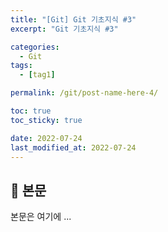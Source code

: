 ```yaml
---
title: "[Git] Git 기초지식 #3"
excerpt: "Git 기초지식 #3"

categories:
  - Git
tags:
  - [tag1]

permalink: /git/post-name-here-4/

toc: true
toc_sticky: true

date: 2022-07-24
last_modified_at: 2022-07-24
---
```


## 🦥 본문

본문은 여기에 ...
